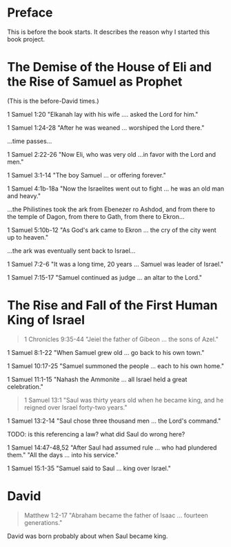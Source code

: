 # Preface

This is before the book starts. It describes the reason why I started this book project.

# The Demise of the House of Eli and the Rise of Samuel as Prophet

(This is the before-David times.)

1 Samuel 1:20 "Elkanah lay with his wife .... asked the Lord for him."

1 Samuel 1:24-28 "After he was weaned ... worshiped the Lord there."

...time passes...

1 Samuel 2:22-26 "Now Eli, who was very old ...in favor with the Lord and men."

1 Samuel 3:1-14 "The boy Samuel ... or offering forever."

1 Samuel 4:1b-18a "Now the Israelites went out to fight ... he was an old man and heavy."

...the Philistines took the ark from Ebenezer ro Ashdod, and from there to the temple of Dagon, from there to Gath, from there to Ekron...

1 Samuel 5:10b-12 "As God's ark came to Ekron ... the cry of the city went up to heaven."

...the ark was eventually sent back to Israel...

1 Samuel 7:2-6 "It was a long time, 20 years ... Samuel was leader of Israel."

1 Samuel 7:15-17 "Samuel continued as judge ... an altar to the Lord."

# The Rise and Fall of the First Human King of Israel

> 1 Chronicles 9:35-44 "Jeiel the father of Gibeon ... the sons of Azel."

1 Samuel 8:1-22 "When Samuel grew old ... go back to his own town."

1 Samuel 10:17-25 "Samuel summoned the people ... each to his own home."

1 Samuel 11:1-15 "Nahash the Ammonite ... all Israel held a great celebration."

> 1 Samuel 13:1 "Saul was thirty years old when he became king, and he reigned over Israel forty-two years."

1 Samuel 13:2-14 "Saul chose three thousand men ... the Lord's command."

TODO: is this referencing a law? what did Saul do wrong here?

1 Samuel 14:47-48,52 "After Saul had assumed rule ... who had plundered them." "All the days ... into his service."

1 Samuel 15:1-35 "Samuel said to Saul ... king over Israel."

# David

> Matthew 1:2-17 "Abraham became the father of Isaac ... fourteen generations."

David was born probably about when Saul became king.
